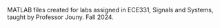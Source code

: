 MATLAB files created for labs assigned in ECE331, Signals and Systems, taught by Professor Jouny. Fall 2024. 
